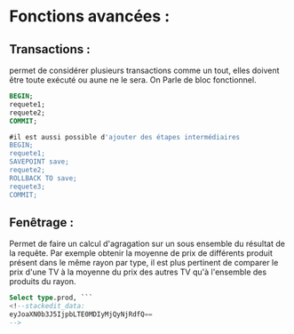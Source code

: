 # Fonctions avancées :
## Transactions :
permet de considérer plusieurs transactions comme un tout, elles doivent être toute exécuté ou aune ne le sera. On Parle de bloc fonctionnel.

```sql
BEGIN;
requete1;
requete2;
COMMIT;

#il est aussi possible d'ajouter des étapes intermédiaires
BEGIN;
requete1;
SAVEPOINT save;
requete2;
ROLLBACK TO save;
requete3;
COMMIT;
```
## Fenêtrage :
Permet de faire un calcul d'agragation sur un sous ensemble du résultat de la requête. Par exemple obtenir la moyenne de prix de différents produit présent dans le même rayon par type, il est plus pertinent de comparer le prix d'une TV à la moyenne du prix des autres TV qu'à l'ensemble des produits du rayon.

```sql
Select type.prod, ```
<!--stackedit_data:
eyJoaXN0b3J5IjpbLTE0MDIyMjQyNjRdfQ==
-->